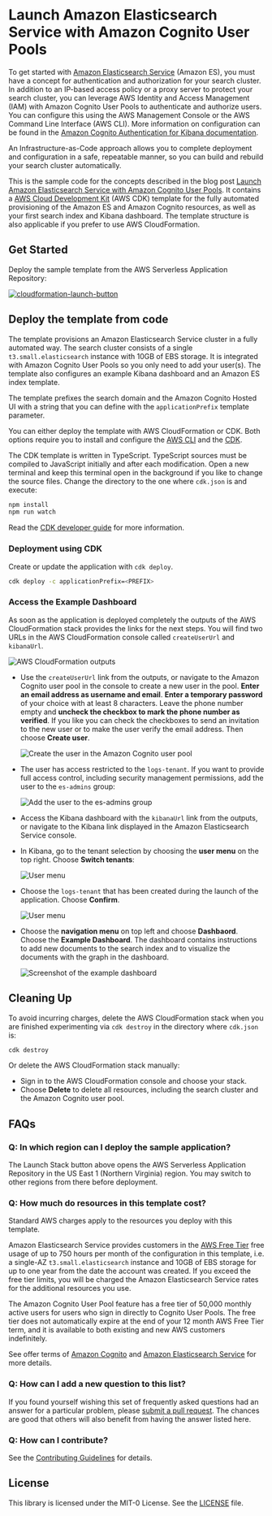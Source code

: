 # Launch Amazon Elasticsearch Service with Amazon Cognito User Pools

To get started with [Amazon Elasticsearch Service](https://aws.amazon.com/elasticsearch-service/) (Amazon ES), you must have a concept for authentication and authorization for your search cluster. In addition to an IP-based access policy or a proxy server to protect your search cluster, you can leverage AWS Identity and Access Management (IAM) with Amazon Cognito User Pools to authenticate and authorize users. You can configure this using the AWS Management Console or the AWS Command Line Interface (AWS CLI). More information on configuration can be found in the [Amazon Cognito Authentication for Kibana documentation](https://docs.aws.amazon.com/elasticsearch-service/latest/developerguide/es-cognito-auth.html).

An Infrastructure-as-Code approach allows you to complete deployment and configuration in a safe, repeatable manner, so you can build and rebuild your search cluster automatically.

This is the sample code for the concepts described in the blog post [Launch Amazon Elasticsearch Service with Amazon Cognito User Pools](https://aws.amazon.com/blogs/field-notes/launch-amazon-elasticsearch-service-with-amazon-cognito-user-pools/). It contains a [AWS Cloud Development Kit](https://aws.amazon.com/cdk/) (AWS CDK) template for the fully automated provisioning of the Amazon ES and Amazon Cognito resources, as well as your first search index and Kibana dashboard. The template structure is also applicable if you prefer to use AWS CloudFormation.

## Get Started

Deploy the sample template from the AWS Serverless Application Repository:

[![cloudformation-launch-button](https://s3.amazonaws.com/cloudformation-examples/cloudformation-launch-stack.png)](https://serverlessrepo.aws.amazon.com/applications/arn:aws:serverlessrepo:us-east-1:387304072572:applications~amazon-elasticsearch-service-with-cognito)

## Deploy the template from code

The template provisions an Amazon Elasticsearch Service cluster in a fully automated way. The search cluster consists of a single `t3.small.elasticsearch` instance with 10GB of EBS storage. It is integrated with Amazon Cognito User Pools so you only need to add your user(s). The template also configures an example Kibana dashboard and an Amazon ES index template.

The template prefixes the search domain and the Amazon Cognito Hosted UI with a string that you can define with the `applicationPrefix` template parameter.

You can either deploy the template with AWS CloudFormation or CDK. Both options require you to install and configure the [AWS CLI](https://docs.aws.amazon.com/cli/latest/userguide/cli-chap-install.html) and the [CDK](https://docs.aws.amazon.com/cdk/latest/guide/getting_started.html).

The CDK template is written in TypeScript. TypeScript sources must be compiled to JavaScript initially and after each modification. Open a new terminal and keep this terminal open in the background if you like to change the source files. Change the directory to the one where `cdk.json` is and execute:

```bash
npm install
npm run watch
```

Read the [CDK developer guide](https://docs.aws.amazon.com/cdk/latest/guide/home.html) for more information.
### Deployment using CDK

Create or update the application with `cdk deploy`.

```bash
cdk deploy -c applicationPrefix=<PREFIX>
```

### Access the Example Dashboard

As soon as the application is deployed completely the outputs of the AWS CloudFormation stack provides the links for the next steps. You will find two URLs in the AWS CloudFormation console called `createUserUrl` and `kibanaUrl`.

![AWS CloudFormation outputs](img/cfn_outputs.png)

* Use the `createUserUrl` link from the outputs, or navigate to the Amazon Cognito user pool in the console to create a new user in the pool. **Enter an email address as username and email**. **Enter a temporary password** of your choice with at least 8 characters. Leave the phone number empty and **uncheck the checkbox to mark the phone number as verified**. If you like you can check the checkboxes to send an invitation to the new user or to make the user verify the email address. Then choose **Create user**.

    ![Create the user in the Amazon Cognito user pool](img/create_user.png)

* The user has access restricted to the `logs-tenant`. If you want to provide full access control, including security management permissions, add the user to the `es-admins` group:

    ![Add the user to the es-admins group](img/user_admin_group.png)

* Access the Kibana dashboard with the `kibanaUrl` link from the outputs, or navigate to the Kibana link displayed in the Amazon Elasticsearch Service console.

* In Kibana, go to the tenant selection by choosing the **user menu** on the top right. Choose **Switch tenants**:

    ![User menu](img/switch_tenants_1.png)

* Choose the `logs-tenant` that has been created during the launch of the application. Choose **Confirm**.

    ![User menu](img/switch_tenants_2.png)

* Choose the **navigation menu** on top left and choose **Dashbaord**. Choose the **Example Dashboard**. The dashboard contains instructions to add new documents to the search index and to visualize the documents with the graph in the dashboard.

    ![Screenshot of the example dashboard](img/example_dashboard.png)

## Cleaning Up

To avoid incurring charges, delete the AWS CloudFormation stack when you are finished experimenting via `cdk destroy` in the directory where `cdk.json` is:

```bash
cdk destroy
```

Or delete the AWS CloudFormation stack manually:

* Sign in to the AWS CloudFormation console and choose your stack.
* Choose **Delete** to delete all resources, including the search cluster and the Amazon Cognito user pool.

## FAQs

### Q: In which region can I deploy the sample application?

The Launch Stack button above opens the AWS Serverless Application Repository in the US East 1 (Northern Virginia) region. You may switch to other regions from there before deployment.

### Q: How much do resources in this template cost?

Standard AWS charges apply to the resources you deploy with this template.

Amazon Elasticsearch Service provides customers in the [AWS Free Tier](https://aws.amazon.com/free/) free usage of up to 750 hours per month of the configuration in this template, i.e. a single-AZ `t3.small.elasticsearch` instance and 10GB of EBS storage for up to one year from the date the account was created. If you exceed the free tier limits, you will be charged the Amazon Elasticsearch Service rates for the additional resources you use.

The Amazon Cognito User Pool feature has a free tier of 50,000 monthly active users for users who sign in directly to Cognito User Pools. The free tier does not automatically expire at the end of your 12 month AWS Free Tier term, and it is available to both existing and new AWS customers indefinitely.

See offer terms of [Amazon Cognito](https://aws.amazon.com/cognito/pricing/) and [Amazon Elasticsearch Service](https://aws.amazon.com/elasticsearch-service/pricing/) for more details.
### Q: How can I add a new question to this list?

If you found yourself wishing this set of frequently asked questions had an answer for a particular problem, please [submit a pull request](https://help.github.com/articles/creating-a-pull-request-from-a-fork/). The chances are good that others will also benefit from having the answer listed here.

### Q: How can I contribute?

See the [Contributing Guidelines](CONTRIBUTING.md) for details.

## License

This library is licensed under the MIT-0 License. See the [LICENSE](LICENSE) file.